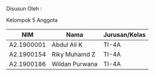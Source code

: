Disusun Oleh :

Kelompok 5
Anggota

| NIM        | Nama           | Jurusan/Kelas |
| ---------- | -------------- | ------------- |
| A2.1900001 | Abdul Ali K    | TI-4A         |
| A2.1900154 | Riky Muhamd Z  | TI-4A         |
| A2.1900186 | Wildan Purwana | TI-4A         |
